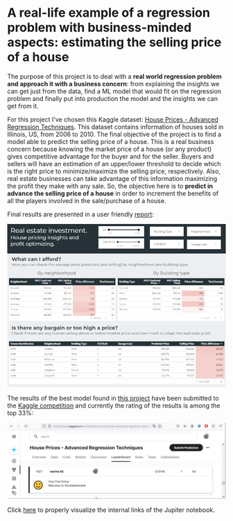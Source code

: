 # A real-life example of a regression problem with business-minded aspects: estimating the selling price of a house
The purpose of this project is to deal with a **real world regression problem and approach it with a business concern**: from explaining the insights we can get just from the data, find a ML model that would fit on the regression problem and finally put into production the model and the insights we can get from it.

For this project I've chosen this Kaggle dataset: [House Prices - Advanced Regression Techniques](https://www.kaggle.com/competitions/house-prices-advanced-regression-techniques/overview). This dataset contains information of houses sold in Illinois, US, from 2006 to 2010. The final objective of the project is to find a model able to predict the selling price of a house. This is a real business concern because knowing the market price of a house (or any product) gives competitive advantage for the buyer and for the seller. Buyers and sellers will have an estimation of an upper/lower threshold to decide which is the right price to minimize/maximize the selling price, respectively. Also, real estate businesses can take advantage of this information maximizing the profit they make with any sale. So, the objective here is to **predict in advance the selling price of a house** in order to increment the benefits of all the players involved in the sale/purchase of a house.

Final results are presented in a user friendly [report](https://lookerstudio.google.com/reporting/69313d85-34c5-4552-b44d-cefe48c3a18f?s=p-JgLucqaOc):

[![Report Screenshot](Report_Screenshot.png)](https://lookerstudio.google.com/reporting/69313d85-34c5-4552-b44d-cefe48c3a18f?s=p-JgLucqaOc)

The results of the best model found in [this project](https://github.com/MarinaMoreno/Estimating-the-selling-price-of-a-house-Regression-/blob/main/Estimating%20the%20selling%20price%20of%20a%20house%20(Regression).ipynb) have been submitted to the [Kaggle competition](https://www.kaggle.com/competitions/house-prices-advanced-regression-techniques/leaderboard)
 and currently the rating of the results is among the top 33%:

[![Position Kaggle Competition](Position_Kaggle_Competition.png)](https://www.kaggle.com/competitions/house-prices-advanced-regression-techniques/leaderboard)

Click [here](https://nbviewer.org/github/MarinaMoreno/Estimating-the-selling-price-of-a-house-Regression-/blob/main/Estimating%20the%20selling%20price%20of%20a%20house%20%28Regression%29.ipynb) to properly visualize the internal links of the Jupiter notebook.